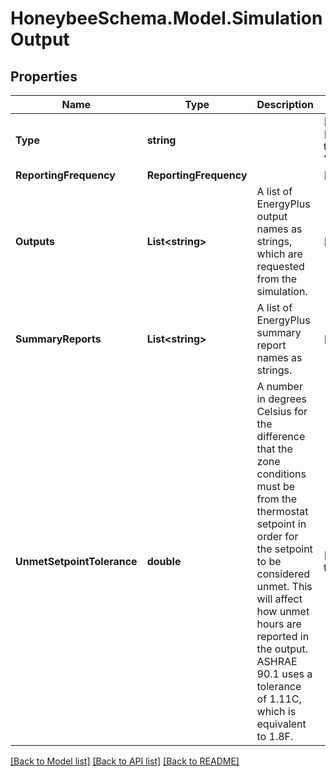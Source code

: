 
# HoneybeeSchema.Model.SimulationOutput

## Properties

Name | Type | Description | Notes
------------ | ------------- | ------------- | -------------
**Type** | **string** |  | [optional] [readonly] [default to "SimulationOutput"]
**ReportingFrequency** | **ReportingFrequency** |  | [optional] 
**Outputs** | **List&lt;string&gt;** | A list of EnergyPlus output names as strings, which are requested from the simulation. | [optional] 
**SummaryReports** | **List&lt;string&gt;** | A list of EnergyPlus summary report names as strings. | [optional] 
**UnmetSetpointTolerance** | **double** | A number in degrees Celsius for the difference that the zone conditions must be from the thermostat setpoint in order for the setpoint to be considered unmet. This will affect how unmet hours are reported in the output. ASHRAE 90.1 uses a tolerance of 1.11C, which is equivalent to 1.8F. | [optional] [default to 1.11D]

[[Back to Model list]](../README.md#documentation-for-models)
[[Back to API list]](../README.md#documentation-for-api-endpoints)
[[Back to README]](../README.md)

